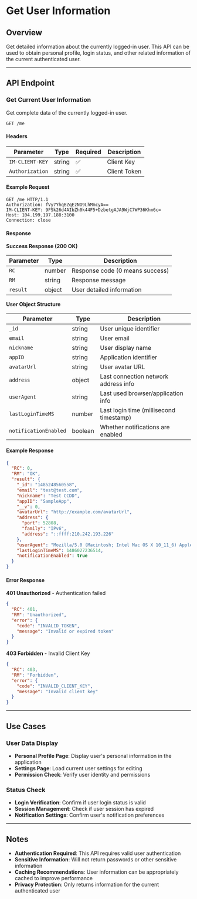 # Get User Information

## Overview

Get detailed information about the currently logged-in user. This API can be used to obtain personal profile, login status, and other related information of the current authenticated user.

------

## API Endpoint

### Get Current User Information

Get complete data of the currently logged-in user.

```http
GET /me
```

#### Headers

| Parameter       | Type   | Required | Description  |
| --------------- | ------ | -------- | ------------ |
| `IM-CLIENT-KEY` | string | ✅       | Client Key   |
| `Authorization` | string | ✅       | Client Token |

#### Example Request

```http
GET /me HTTP/1.1
Authorization: fVy7YhqBZqEzNO9LhMmcyA==
IM-CLIENT-KEY: 9FSk26d4AIbZh0k44F5+DzbetgAJA9WjC7WP36Khm6c=
Host: 104.199.197.188:3100
Connection: close
```

#### Response

**Success Response (200 OK)**

| Parameter | Type   | Description                      |
| --------- | ------ | -------------------------------- |
| `RC`      | number | Response code (0 means success) |
| `RM`      | string | Response message                 |
| `result`  | object | User detailed information        |

**User Object Structure**

| Parameter             | Type    | Description                                |
| --------------------- | ------- | ------------------------------------------ |
| `_id`                 | string  | User unique identifier                     |
| `email`               | string  | User email                                 |
| `nickname`            | string  | User display name                          |
| `appID`               | string  | Application identifier                     |
| `avatarUrl`           | string  | User avatar URL                            |
| `address`             | object  | Last connection network address info       |
| `userAgent`           | string  | Last used browser/application info         |
| `lastLoginTimeMS`     | number  | Last login time (millisecond timestamp)    |
| `notificationEnabled` | boolean | Whether notifications are enabled          |

#### Example Response

```json
{
  "RC": 0,
  "RM": "OK",
  "result": {
    "_id": "1485248560558",
    "email": "test@test.com",
    "nickname": "Test CCDD",
    "appID": "SampleApp",
    "__v": 0,
    "avatarUrl": "http://example.com/avatarUrl",
    "address": {
      "port": 52808,
      "family": "IPv6",
      "address": "::ffff:210.242.193.226"
    },
    "userAgent": "Mozilla/5.0 (Macintosh; Intel Mac OS X 10_11_6) AppleWebKit/537.36 (KHTML, like Gecko) Chrome/55.0.2883.95 Safari/537.36",
    "lastLoginTimeMS": 1486027236514,
    "notificationEnabled": true
  }
}
```

#### Error Response

**401 Unauthorized** - Authentication failed

```json
{
  "RC": 401,
  "RM": "Unauthorized",
  "error": {
    "code": "INVALID_TOKEN",
    "message": "Invalid or expired token"
  }
}
```

**403 Forbidden** - Invalid Client Key

```json
{
  "RC": 403,
  "RM": "Forbidden",
  "error": {
    "code": "INVALID_CLIENT_KEY",
    "message": "Invalid client key"
  }
}
```

------

## Use Cases

### User Data Display
- **Personal Profile Page**: Display user's personal information in the application
- **Settings Page**: Load current user settings for editing
- **Permission Check**: Verify user identity and permissions

### Status Check
- **Login Verification**: Confirm if user login status is valid
- **Session Management**: Check if user session has expired
- **Notification Settings**: Confirm user's notification preferences

------

## Notes

- **Authentication Required**: This API requires valid user authentication
- **Sensitive Information**: Will not return passwords or other sensitive information
- **Caching Recommendations**: User information can be appropriately cached to improve performance
- **Privacy Protection**: Only returns information for the current authenticated user